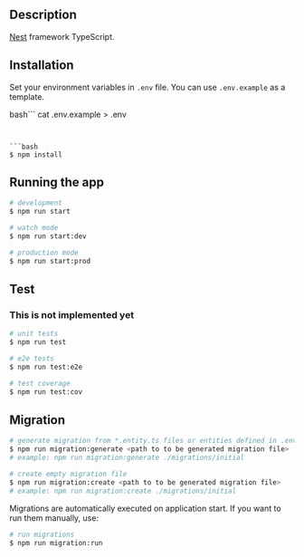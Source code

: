 ## Description

[Nest](https://github.com/nestjs/nest) framework TypeScript.

## Installation


Set your environment variables in `.env` file. You can use `.env.example` as a template.

bash```
cat .env.example > .env
```


```bash
$ npm install
```

## Running the app

```bash
# development
$ npm run start

# watch mode
$ npm run start:dev

# production mode
$ npm run start:prod
```

## Test

### This is not implemented yet

```bash
# unit tests
$ npm run test

# e2e tests
$ npm run test:e2e

# test coverage
$ npm run test:cov
```


## Migration


```bash
# generate migration from *.entity.ts files or entities defined in .env
$ npm run migration:generate <path to to be generated migration file>
# example: npm run migration:generate ./migrations/initial
```

```bash
# create empty migration file
$ npm run migration:create <path to to be generated migration file>
# example: npm run migration:create ./migrations/initial
```

Migrations are automatically executed on application start. If you want to run them manually, use:

```bash
# run migrations
$ npm run migration:run
```

